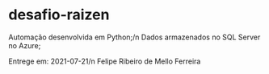 # desafio-raizen

Automação desenvolvida em Python;/n
Dados armazenados no SQL Server no Azure;


Entrege em: 2021-07-21/n
Felipe Ribeiro de Mello Ferreira
